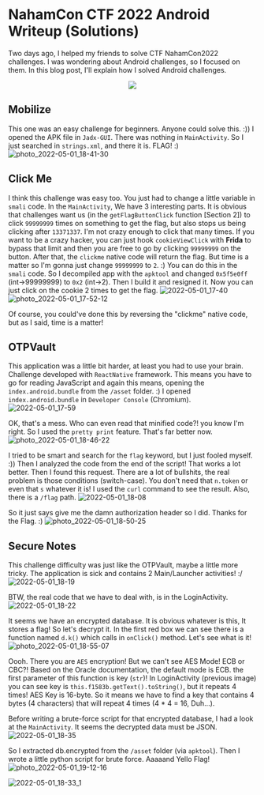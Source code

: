 
# NahamCon CTF 2022 Android Writeup (Solutions)

Two days ago, I helped my friends to solve CTF NahamCon2022 challenges. I was wondering about Android challenges, so I focused on them. In this blog post, I'll explain how I solved Android challenges.

<p align="center">
<img src="https://user-images.githubusercontent.com/36133745/164783235-d8df38a6-e0f3-4e68-9f64-57fa21b98435.gif">
</p>

## Mobilize
This one was an easy challenge for beginners. Anyone could solve this. :))
I opened the APK file in `Jadx-GUI`. There was nothing in `MainActivity`. So I just searched in `strings.xml`, and there it is. FLAG! :)
![photo_2022-05-01_18-41-30](https://user-images.githubusercontent.com/36133745/166149698-c9913021-76f4-445c-a48c-81b61c17b9e7.jpg)


## Click Me
I think this challenge was easy too. You just had to change a little variable in `smali` code.
In the `MainActivity`, We have 3 interesting parts. It is obvious that challenges want us (in the `getFlagButtonClick` function \[Section 2\]) to click `99999999` times on something to get the flag, but also stops us being clicking after `13371337`. I'm not crazy enough to click that many times. If you want to be a crazy hacker, you can just hook `cookieViewClick` with **Frida** to bypass that limit and then you are free to go by clicking `99999999` on the button. After that, the `clickme` native code will return the flag. But time is a matter so I'm gonna just change `99999999` to `2`. :)
You can do this in the `smali` code. So I decompiled app with the `apktool` and changed `0x5f5e0ff` (int->99999999) to `0x2` (int->2). Then I build it and resigned it. Now you can just click on the cookie 2 times to get the flag. 
![2022-05-01_17-40](https://user-images.githubusercontent.com/36133745/166148625-32b5f0ba-991c-4f3d-ae5a-63dc907a7219.png)
![photo_2022-05-01_17-52-12](https://user-images.githubusercontent.com/36133745/166148638-679532d1-7b28-4127-a2a8-733404d1e680.jpg)


Of course, you could've done this by reversing the "clickme" native code, but as I said, time is a matter!

## OTPVault
This application was a little bit harder, at least you had to use your brain. Challenge developed with `ReactNative` framework. This means you have to go for reading JavaScript and again this means, opening the `index.android.bundle` from the `/asset` folder. :)
I opened `index.android.bundle` in `Developer Console` (Chromium).
![2022-05-01_17-59](https://user-images.githubusercontent.com/36133745/166148588-01c1ddf4-2109-4a4e-8cd0-c2399dc1f8a6.png)

OK, that's a mess. Who can even read that minified code?! you know I'm right. So I used the `pretty print` feature. That's far better now.
![photo_2022-05-01_18-46-22](https://user-images.githubusercontent.com/36133745/166149917-8efa9faa-35c5-44a7-803b-78dc85c73743.jpg)


I tried to be smart and search for the `flag` keyword, but I just fooled myself. :))
Then I analyzed the code from the end of the script! That works a lot better. Then I found this request. There are a lot of bullshits, the real problem is those conditions (switch-case). You don't need that `n.token` or even that `s` whatever it is! I used the `curl` command to see the result. Also, there is a `/flag` path.
![2022-05-01_18-08](https://user-images.githubusercontent.com/36133745/166148672-fb577ca7-7ba6-4c2e-a96a-2616665c5978.png)

So it just says give me the damn authorization header so I did. Thanks for the Flag. :)
![photo_2022-05-01_18-50-25](https://user-images.githubusercontent.com/36133745/166150100-9bdd007e-b825-4525-95c3-86f705f501f9.jpg)


## Secure Notes
This challenge difficulty was just like the OTPVault, maybe a little more tricky.
The application is sick and contains 2 Main/Launcher activities! :/
![2022-05-01_18-19](https://user-images.githubusercontent.com/36133745/166148889-042ecdf9-3153-49df-95c1-7f5ead692cdd.png)

BTW, the real code that we have to deal with, is in the LoginActivity. 
![2022-05-01_18-22](https://user-images.githubusercontent.com/36133745/166150153-85ba23ce-ccd2-47be-aabf-5204acdf691e.png)

It seems we have an encrypted database. It is obvious whatever is this, It stores a flag! So let's decrypt it. In the first red box we can see there is a function named `d.k()` which calls in `onClick()` method. Let's see what is it!
![photo_2022-05-01_18-55-07](https://user-images.githubusercontent.com/36133745/166150278-5959d1f5-ea58-41cb-9f9a-e60860eff75c.jpg)


Oooh. There you are `AES` encryption! But we can't see AES Mode! ECB or CBC?! Based on the Oracle documentation, the default mode is ECB. the first parameter of this function is key (`str`)! In LoginActivity (previous image) you can see key is `this.f1583b.getText().toString()`, but it repeats 4 times! AES Key is 16-byte. So it means we have to find a key that contains 4 bytes (4 characters) that will repeat 4 times (4 * 4 = 16, Duh...).

Before writing a brute-force script for that encrypted database, I had a look at the `MainActivity`. It seems the decrypted data must be JSON.
![2022-05-01_18-35](https://user-images.githubusercontent.com/36133745/166149450-3c358d92-37e4-44e4-b717-93eba165e22c.png)


So I extracted db.encrypted from the `/asset` folder (via `apktool`). Then I wrote a little python script for brute force. Aaaaand Yello Flag!
![photo_2022-05-01_19-12-16](https://user-images.githubusercontent.com/36133745/166150939-0bd79358-1183-4f37-ac7d-6af8c409ca3f.jpg)

![2022-05-01_18-33_1](https://user-images.githubusercontent.com/36133745/166149503-06f33aab-422b-4f36-81b8-156a36cb04c8.png)

